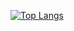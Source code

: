 [![Top Langs](https://github-readme-stats.vercel.app/api/top-langs/?username=bolatdias&layout=compact)](https://github.com/bolatdias/github-readme-stats)

<!---
bolatdias/bolatdias is a ✨ special ✨ repository because its `README.md` (this file) appears on your GitHub profile.
You can click the Preview link to take a look at your changes.
--->
